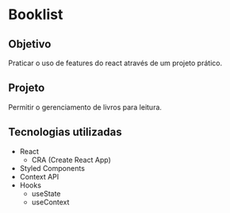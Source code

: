 # Booklist

## Objetivo

Praticar o uso de features do react através de um projeto prático.

## Projeto

Permitir o gerenciamento de livros para leitura.

## Tecnologias utilizadas

- React
  - CRA (Create React App)
- Styled Components
- Context API
- Hooks
  - useState
  - useContext
